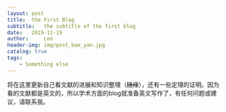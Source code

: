 ```yaml
---
layout: post
title:  the First Blog
subtitle:   the subtitle of the first blog
date:   2019-11-19
author:     Leo
header-img: img/post_bao_yan.jpg
catalog: true
tags:
    - Something else
---
```




将在这里更新自己看文献的进展和知识整理（~~随缘~~），还有一些定理的证明。因为看的文献都是英文的，所以学术方面的blog就准备英文写作了，有任何问题或建议，请<a target="_blank" href="http://mail.qq.com/cgi-bin/qm_share?t=qm_mailme&email=HicvKC8vLi5nLi0sLl5wdGttajB7emswfXA" style="text-decoration:none;">联系我</a>。
